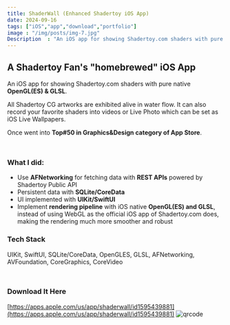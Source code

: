 ```yaml
---
title: ShaderWall (Enhanced Shadertoy iOS App)
date: 2024-09-16
tags: ["iOS","app","download","portfolio"]
image : "/img/posts/img-7.jpg"
Description  : "An iOS app for showing Shadertoy.com shaders with pure native OpenGL(ES) & GLSL..."
---
```


## A Shadertoy Fan's "homebrewed" iOS App

An iOS app for showing Shadertoy.com shaders with pure native **OpenGL(ES) & GLSL**. 

All Shadertoy CG artworks are exhibited alive in water flow. It can also record your favorite shaders into videos or Live Photo which can be set as iOS Live Wallpapers. 

Once went into **Top#50 in Graphics&Design category of App Store**.

  ``` ```
### What I did:
- Use **AFNetworking** for fetching data with **REST APIs** powered by Shadertoy Public API
- Persistent data with **SQLite/CoreData**
- UI implemented with **UIKit/SwiftUI**
- Implement **rendering pipeline** with iOS native **OpenGL(ES) and GLSL**, instead of using WebGL as the official iOS app of Shadertoy.com does, making the rendering much more smoother and robust


### Tech Stack
UIKit, SwiftUI, SQLite/CoreData, OpenGLES, GLSL, AFNetworking, AVFoundation, CoreGraphics, CoreVideo

``` ```
### Download It Here
[https://apps.apple.com/us/app/shaderwall/id1595439881](https://apps.apple.com/us/app/shaderwall/id1595439881)
![qrcode](/img/posts/qrcode.png)

